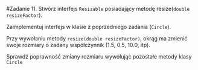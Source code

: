 #Zadanie 11.
Stwórz interfejs `Resizable` posiadający metodę resize(`double resizeFactor`).

Zaimplementuj interfejs w klasie z poprzedniego zadania (`Circle`).

Przy wywołaniu metody `resize(double resizeFactor)`, okrąg ma zmienić swoje rozmiary o zadany współczynnik (1.5, 0.5, 10.0, itp).

Sprawdź poprawność zmiany rozmiaru wywołując pozostałe metody klasy `Circle`